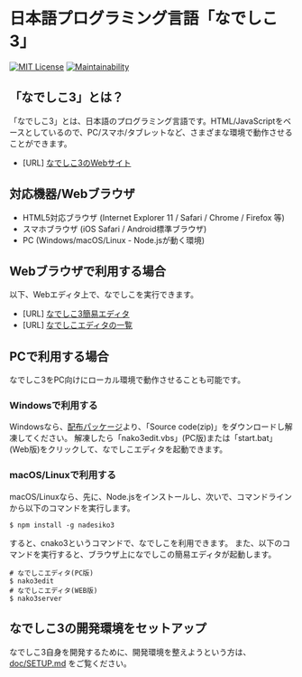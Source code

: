 # 日本語プログラミング言語「なでしこ3」

[![MIT License](https://img.shields.io/badge/license-MIT-blue.svg?style=flat)](LICENSE) [![Maintainability](https://api.codeclimate.com/v1/badges/5572db59aa6164217d30/maintainability)](https://codeclimate.com/github/kujirahand/nadesiko3/maintainability)

## 「なでしこ3」とは？

「なでしこ3」とは、日本語のプログラミング言語です。HTML/JavaScriptをベースとしているので、PC/スマホ/タブレットなど、さまざまな環境で動作させることができます。

- [URL] [なでしこ3のWebサイト](https://nadesi.com/doc3/go.php?10)

## 対応機器/Webブラウザ

- HTML5対応ブラウザ (Internet Explorer 11 / Safari / Chrome / Firefox 等)
- スマホブラウザ (iOS Safari / Android標準ブラウザ)
- PC (Windows/macOS/Linux - Node.jsが動く環境)

## Webブラウザで利用する場合

以下、Webエディタ上で、なでしこを実行できます。

- [URL] [なでしこ3簡易エディタ](https://nadesi.com/doc3/go.php?10)
- [URL] [なでしこエディタの一覧](https://nadesi.com/doc3/go.php?282)

## PCで利用する場合

なでしこ3をPC向けにローカル環境で動作させることも可能です。

### Windowsで利用する

Windowsなら、[配布パッケージ](https://github.com/kujirahand/nadesiko3win32/releases)より、「Source code(zip)」をダウンロードし解凍してください。
解凍したら「nako3edit.vbs」(PC版)または「start.bat」(Web版)をクリックして、なでしこエディタを起動できます。

### macOS/Linuxで利用する

macOS/Linuxなら、先に、Node.jsをインストールし、次いで、コマンドラインから以下のコマンドを実行します。

```
$ npm install -g nadesiko3
```

すると、cnako3というコマンドで、なでしこを利用できます。
また、以下のコマンドを実行すると、ブラウザ上になでしこの簡易エディタが起動します。

```
# なでしこエディタ(PC版)
$ nako3edit
# なでしこエディタ(WEB版)
$ nako3server
```

## なでしこ3の開発環境をセットアップ

なでしこ3自身を開発するために、開発環境を整えようという方は、 [doc/SETUP.md](doc/SETUP.md) をご覧ください。
